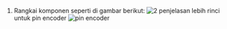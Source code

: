 1. Rangkai komponen seperti di gambar berikut:
![2](https://github.com/user-attachments/assets/bf32c521-5803-42a3-bf50-7f87535f029f)
penjelasan lebih rinci untuk pin encoder
![pin encoder](https://github.com/user-attachments/assets/c9bfb329-a46a-43a9-871b-aa2558284e23)

